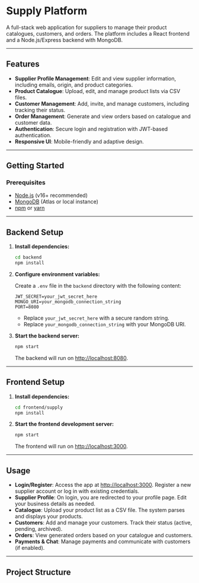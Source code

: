 # Supply Platform

A full-stack web application for suppliers to manage their product catalogues, customers, and orders. The platform includes a React frontend and a Node.js/Express backend with MongoDB.

---

## Features

- **Supplier Profile Management**: Edit and view supplier information, including emails, origin, and product categories.
- **Product Catalogue**: Upload, edit, and manage product lists via CSV files.
- **Customer Management**: Add, invite, and manage customers, including tracking their status.
- **Order Management**: Generate and view orders based on catalogue and customer data.
- **Authentication**: Secure login and registration with JWT-based authentication.
- **Responsive UI**: Mobile-friendly and adaptive design.

---

## Getting Started

### Prerequisites

- [Node.js](https://nodejs.org/) (v16+ recommended)
- [MongoDB](https://www.mongodb.com/) (Atlas or local instance)
- [npm](https://www.npmjs.com/) or [yarn](https://yarnpkg.com/)

---

## Backend Setup

1. **Install dependencies:**

   ```bash
   cd backend
   npm install
   ```

2. **Configure environment variables:**

   Create a `.env` file in the `backend` directory with the following content:

   ```
   JWT_SECRET=your_jwt_secret_here
   MONGO_URI=your_mongodb_connection_string
   PORT=8080
   ```

   - Replace `your_jwt_secret_here` with a secure random string.
   - Replace `your_mongodb_connection_string` with your MongoDB URI.

3. **Start the backend server:**

   ```bash
   npm start
   ```

   The backend will run on [http://localhost:8080](http://localhost:8080).

---

## Frontend Setup

1. **Install dependencies:**

   ```bash
   cd frontend/supply
   npm install
   ```

2. **Start the frontend development server:**

   ```bash
   npm start
   ```

   The frontend will run on [http://localhost:3000](http://localhost:3000).

---

## Usage

- **Login/Register**: Access the app at [http://localhost:3000](http://localhost:3000). Register a new supplier account or log in with existing credentials.
- **Supplier Profile**: On login, you are redirected to your profile page. Edit your business details as needed.
- **Catalogue**: Upload your product list as a CSV file. The system parses and displays your products.
- **Customers**: Add and manage your customers. Track their status (active, pending, archived).
- **Orders**: View generated orders based on your catalogue and customers.
- **Payments & Chat**: Manage payments and communicate with customers (if enabled).

---

## Project Structure

